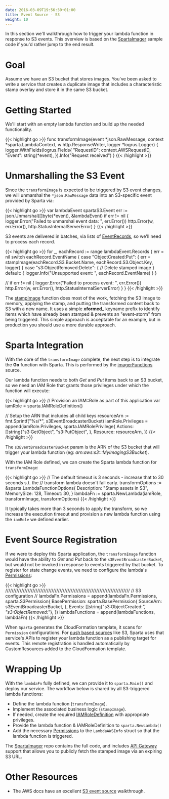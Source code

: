 ```yaml
---
date: 2016-03-09T19:56:50+01:00
title: Event Source - S3
weight: 10
---
```



In this section we'll walkthrough how to trigger your lambda function in response to S3 events.  This overview is based on the [SpartaImager](https://github.com/mweagle/SpartaImager) sample code if you'd rather jump to the end result.

# Goal

Assume we have an S3 bucket that stores images.  You've been asked to write a service that creates a duplicate image that includes a characteristic stamp overlay and store it in the same S3 bucket.

# Getting Started

We'll start with an empty lambda function and build up the needed functionality.

{{< highlight go >}}
func transformImage(event *json.RawMessage,
                  context *sparta.LambdaContext,
                  w http.ResponseWriter,
                  logger *logrus.Logger)
{
  logger.WithFields(logrus.Fields{
		"RequestID": context.AWSRequestID,
		"Event":     string(*event),
	}).Info("Request received")
}
{{< /highlight >}}

# Unmarshalling the S3 Event

Since the `transformImage` is expected to be triggered by S3 event changes, we will unmarshal the `*json.RawMessage` data into an S3-specific event provided by Sparta via:

{{< highlight go >}}
var lambdaEvent spartaS3.Event
err := json.Unmarshal([]byte(*event), &lambdaEvent)
if err != nil {
  logger.Error("Failed to unmarshal event data: ", err.Error())
  http.Error(w, err.Error(), http.StatusInternalServerError)
}
{{< /highlight >}}

S3 events are delivered in batches, via lists of [EventRecords](https://godoc.org/github.com/mweagle/Sparta/aws/s3#EventRecord), so we'll need to process each record.

{{< highlight go >}}
for _, eachRecord := range lambdaEvent.Records {
  err = nil
  switch eachRecord.EventName {
  case "ObjectCreated:Put":
    {
      err = stampImage(eachRecord.S3.Bucket.Name, eachRecord.S3.Object.Key, logger)
    }
  case "s3:ObjectRemoved:Delete":
    {
      // Delete stamped image
    }
  default:
    {
      logger.Info("Unsupported event: ", eachRecord.EventName)
    }
  }

  //
  if err != nil {
    logger.Error("Failed to process event: ", err.Error())
    http.Error(w, err.Error(), http.StatusInternalServerError)
  }
}
{{< /highlight >}}

The [stampImage](https://github.com/mweagle/SpartaImager/blob/master/application.go#L57) function does most of the work, fetching the S3 image to memory, applying the stamp, and putting the transformed content back to S3 with a new name.  It uses a simple **xformed_** keyname prefix to identify items which have already been stamped & prevents an "event-storm" from being triggered.  This simple approach is acceptable for an example, but in production you should use a more durable approach.

# Sparta Integration

With the core of the `transformImage` complete, the next step is to integrate the **Go** function with Sparta.  This is performed by the [imagerFunctions](https://github.com/mweagle/SpartaImager/blob/master/application.go#L200) source.

Our lambda function needs to both *Get* and *Put* items back to an S3 bucket, so we need an IAM Role that grants those privileges under which the function will execute:

{{< highlight go >}}
// Provision an IAM::Role as part of this application
var iamRole = sparta.IAMRoleDefinition{}

// Setup the ARN that includes all child keys
resourceArn := fmt.Sprintf("%s/*", s3EventBroadcasterBucket)
iamRole.Privileges = append(iamRole.Privileges, sparta.IAMRolePrivilege{
  Actions: []string{"s3:GetObject",
    "s3:PutObject",
  },
  Resource: resourceArn,
})
{{< /highlight >}}

The `s3EventBroadcasterBucket` param is the ARN of the S3 bucket that will trigger your lambda function (eg: _arn:aws:s3:::MyImagingS3Bucket_).

With the IAM Role defined, we can create the Sparta lambda function for `transformImage`:

{{< highlight go >}}
// The default timeout is 3 seconds - increase that to 30 seconds s.t. the
// transform lambda doesn't fail early.
transformOptions := &sparta.LambdaFunctionOptions{
  Description: "Stamp assets in S3",
  MemorySize:  128,
  Timeout:     30,
}
lambdaFn := sparta.NewLambda(iamRole, transformImage, transformOptions)
{{< /highlight >}}

It typically takes more than 3 seconds to apply the transform, so we increase the execution timeout and provision a new lambda function using the `iamRole` we defined earlier.

# Event Source Registration

If we were to deploy this Sparta application, the `transformImage` function would have the ability to *Get* and *Put* back to the `s3EventBroadcasterBucket`, but would not be invoked in response to events triggered by that bucket.  To register for state change events, we need to configure the lambda's [Permissions](http://docs.aws.amazon.com/lambda/latest/dg/intro-permission-model.html):

{{< highlight go >}}
//////////////////////////////////////////////////////////////////////////////
// S3 configuration
//
lambdaFn.Permissions = append(lambdaFn.Permissions, sparta.S3Permission{
  BasePermission: sparta.BasePermission{
    SourceArn: s3EventBroadcasterBucket,
  },
  Events: []string{"s3:ObjectCreated:*", "s3:ObjectRemoved:*"},
})
lambdaFunctions = append(lambdaFunctions, lambdaFn)
{{< /highlight >}}

When `Sparta` generates the CloudFormation template, it scans for `Permission` configurations.  For [push based sources](http://docs.aws.amazon.com/lambda/latest/dg/intro-invocation-modes.html) like S3, Sparta uses that service's APIs to register your lambda function as a publishing target for events.  This remote registration is handled automatically by CustomResources added to the CloudFormation template.

# Wrapping Up

With the `lambdaFn` fully defined, we can provide it to `sparta.Main()` and deploy our service.  The workflow below is shared by all S3-triggered lambda functions:

  * Define the lambda function (`transformImage`).
  * Implement the associated business logic  (`stampImage`).
  * If needed, create the required [IAMRoleDefinition](https://godoc.org/github.com/mweagle/Sparta*IAMRoleDefinition) with appropriate privileges.
  * Provide the lambda function & IAMRoleDefinition to `sparta.NewLambda()`
  * Add the necessary [Permissions](https://godoc.org/github.com/mweagle/Sparta#LambdaAWSInfo) to the `LambdaAWSInfo` struct so that the lambda function is triggered.

The [SpartaImager](https://github.com/mweagle/SpartaImager) repo contains the full code, and includes [API Gateway](/docs/apigateway) support that allows you to publicly fetch the stamped image via an expiring S3 URL.

# Other Resources

  * The AWS docs have an excellent [S3 event source](http://docs.aws.amazon.com/lambda/latest/dg/getting-started-amazons3-events.html) walkthrough.

